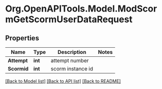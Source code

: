 # Org.OpenAPITools.Model.ModScormGetScormUserDataRequest

## Properties

Name | Type | Description | Notes
------------ | ------------- | ------------- | -------------
**Attempt** | **int** | attempt number | 
**Scormid** | **int** | scorm instance id | 

[[Back to Model list]](../README.md#documentation-for-models) [[Back to API list]](../README.md#documentation-for-api-endpoints) [[Back to README]](../README.md)

